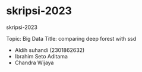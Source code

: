 # skripsi-2023
skripsi-2023

Topic: Big Data
Title: comparing deep forest with ssd

- Aldih suhandi (2301862632)
- Ibrahim Seto Aditama
- Chandra Wijaya
